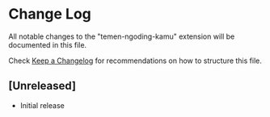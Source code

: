 # Change Log

All notable changes to the "temen-ngoding-kamu" extension will be documented in this file.

Check [Keep a Changelog](http://keepachangelog.com/) for recommendations on how to structure this file.

## [Unreleased]

- Initial release